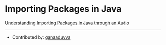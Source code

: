 # Importing Packages in Java


[Understanding Importing Packages in Java through an Audio](https://drive.google.com/file/d/1GQcTNyse4ZlvCbA98u1s2b_YbhrcpziS/view?usp=sharing)

---

* Contributed by: [ganaaduvva](https://github.com/ganaaduvva)

